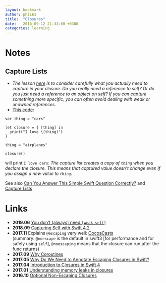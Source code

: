 ```yaml
---
layout: bookmark
author: phi161
title:  "Closures"
date:   2016-09-12 21:33:00 +0300
categories: learning
---
```


# Notes

## Capture Lists

* *The lesson [here](https://www.objc.io/blog/2018/04/03/caputure-lists/) is to consider carefully what you actually need to capture in your closure. Do you really need a reference to self? Or do you just need a reference to an object on self? If you can capture something more specific, you can often avoid dealing with weak or unowned references.*
* [This code](https://www.raywenderlich.com/762435-swift-interview-questions-and-answers):

```
var thing = "cars"

let closure = { [thing] in
  print("I love \(thing)")
}

thing = "airplanes"

closure()
```
will print `I love cars`: *The capture list creates a copy of `thing` when you declare the closure. This means that captured value doesn't change even if you assign a new value to `thing`*.

See also [Can You Answer This Simple Swift Question Correctly?](https://medium.com/swlh/can-you-answer-this-simple-swift-question-correctly-3d2836cff7b1) and [Capture Lists](https://www.objc.io/blog/2018/04/03/caputure-lists/)

# Links

* **2019.06** [You don’t (always) need `[weak self]`](https://medium.com/flawless-app-stories/you-dont-always-need-weak-self-a778bec505ef)
* **2018.09** [Capturing Self with Swift 4.2](https://benscheirman.com/2018/09/capturing-self-with-swift-4-2/)
* **2017.11** Explains `@escaping` very well: [CocoaCasts](https://cocoacasts.com/what-do-escaping-and-noescaping-mean-in-swift-3/)  
(summary: `@noescape` is the default in swift3 [for performance and for safely using `self`], `@noescaping` means that the closure can run after the func returns)
* **2017.09** [Why Coroutines](http://www.figure.ink/blog/2017/9/4/expressive-coroutines)
* **2017.05** [Why Do We Need to Annotate Escaping Closures in Swift?](https://www.andrewcbancroft.com/2017/05/11/why-do-we-need-to-annotate-escaping-closures-in-swift/)
* **2017.04** [Introduction to Closures in Swift 4](https://medium.com/ios-os-x-development/introduction-to-closures-in-swift-3-1d46dfaf8a20#.d8wyvl8cr)
* **2017.01** [Understanding memory leaks in closures](https://medium.com/compileswift/understanding-memory-leaks-in-closures-48207214cba#.8ia4ezx6g)
* **2016.10** [Optional Non-Escaping Closures](https://oleb.net/blog/2016/10/optional-non-escaping-closures/)
